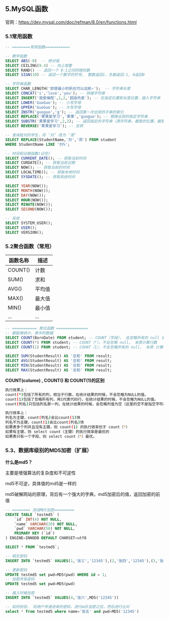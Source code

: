 ## 5.MySQL函数

官网：https://dev.mysql.com/doc/refman/8.0/en/functions.html

### 5.1常用函数

```sql
-- ========常用函数===========

-- 数学函数
SELECT ABS(-8)  -- 绝对值
SELECT CEILING(9.4) -- 向上取整
SELECT RAND() -- 返回一个 0-1之间的随机数
SELECT SIGN(10) -- 返回一个数字的符号， 整数返回1，负数返回-1, 0返回0

-- 字符串函数
SELECT CHAR_LENGTH('即使最小的帆也可以远航~');  -- 字符串长度
SELECT CONCAT('i','love','you'); -- 拼接字符串
SELECT INSERT('我爱编程',1,2,'超级热爱'); -- 在指定位置和长度位置，插入字符串
SELECT LOWER('GuoGuo'); -- 小写字母
SELECT UPPER('GuoGuo'); -- 大写字母
SELECT INSTR('guoguo','g'); -- 返回第一次出现的子串的索引
SELECT REPLACE('果果爱学习','果果','guoguo'); -- 替换出现的指定字符串
SELECT SUBSTR('果果爱学习',2,2); -- 返回指定的字符串（源字符串，截取的位置，截取的长度）
SELECT REVERSE('果果爱学习'); -- 反转

-- 查询姓刘的学生，将 ’刘‘ 改为 ’周‘
SELECT REPLACE(StudentName,'刘','周') FROM student 
WHERE StudentName LIKE '刘%';

-- 时间和日期函数(记住)
SELECT CURRENT_DATE(); -- 获取当前时间
SELECT CURDATE(); -- 获取当前日期
SELECT NOW(); -- 获取当前的时间
SELECT LOCALTIME(); -- 获取本地时间
SELECT SYSDATE(); -- 获取系统时间

SELECT YEAR(NOW());
SELECT MONTH(NOW());
SELECT DAY(NOW());
SELECT HOUR(NOW());
SELECT MINUTE(NOW());
SELECT SECOND(NOW());

-- 系统
SELECT SYSTEM_USER();
SELECT USER();
SELECT VERSION();
```

### 5.2聚合函数（常用）

| 函数名称 | 描述   |
| -------- | ------ |
| COUNT()  | 计数   |
| SUM()    | 求和   |
| AVG()    | 平均值 |
| MAX()    | 最大值 |
| MIN()    | 最小值 |
| ...      | ...    |

```sql
-- =========== 聚合函数 ==============
-- 都能够统计，表中的数据
SELECT COUNT(BornDate) FROM student; -- COUNT（字段）， 会忽略所有的 null 值
SELECT COUNT(*) FROM student; -- COUNT（*），不会忽略 null， 本质计算行数
SELECT COUNT(1) FROM student; -- COUNT（1），不会忽略所有的 null， 本质 计算行数

SELECT SUM(StudentResult) AS '总和' FROM result;
SELECT AVG(StudentResult) AS '总和' FROM result;
SELECT MIN(StudentResult) AS '总和' FROM result;
SELECT MAX(StudentResult) AS '总和' FROM result;


```

**COUNT(colume) , COUNT() 和 COUNT(1)的区别**

```bash
执行效果上：
count(*)包括了所有的列，相当于行数，在统计结果的时候，不会忽略为NULL的值。
count(1)包括了忽略所有列，用1代表代码行，在统计结果的时候，不会忽略为NULL的值。
count(列名)只包括列名那一列，在统计结果的时候，会忽略列值为空（这里的空不是指空字符串或者0，而是表示null）的计数，即某个字段值为NULL时，不统计。

执行效率上：
列名为主键，count(列名)会比count(1)快
列名不为主键，count(1)会比count(列名)快
如果表多个列并且没有主键，则 count(1) 的执行效率优于 count（*）
如果有主键，则 select count（主键）的执行效率是最优的
如果表只有一个字段，则 select count（*）最优。
```

### 5.3、数据库级别的MD5加密（扩展）

**什么是md5？**

主要是增强算法的复杂度和不可逆性

md5不可逆，具体值的md5是一样的

md5破解网站的原理，背后有一个强大的字典，md5加密后的值，返回加密的前值

```sql
-- ======== 测试MD5加密=========
CREATE TABLE `testmd5` (
	`id` INT(4) NOT NULL,
	`name` VARCHAR(20) NOT NULL,
	`pwd` VARCHAR(50) NOT NULL,
	PRIMARY KEY (`id`)
) ENGINE=INNODB DEFAULT CHARSET=utf8

SELECT * FROM `testmd5`;

-- 明文密码
INSERT INTO `testmd5` VALUES(1,'张三','12345'),(2,'张四','12345'),(3,'张五','12345');

-- 更新密码
UPDATE testmd5 set pwd=MD5(pwd) WHERE id = 1;
-- 加密所有密码
UPDATE testmd5 set pwd=MD5(pwd)

-- 插入时候加密
INSERT INTO `testmd5` VALUES(4,'张六',MD5('12345'))

-- 如何校验， 将用户传递进来的密码，进行md5加密之后，然后进行比对
select * from testmd5 where name='张五' and pwd=MD5('12345')
```





















